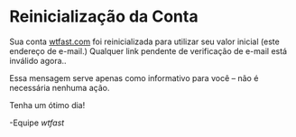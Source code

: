 # Reinicialização da Conta
 
Sua conta [wtfast.com](https://wtfast.com) foi reinicializada para utilizar seu valor inicial (este endereço de e-mail.) Qualquer link pendente  de verificação de e-mail está inválido agora..

Essa mensagem serve apenas como informativo para você – não é necessária nenhuma ação.

Tenha um ótimo dia!

-Equipe *wtfast*

